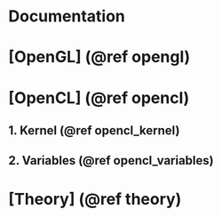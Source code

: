 # Documentation

# [OpenGL] (@ref opengl)

# [OpenCL] (@ref opencl)
## 1. Kernel (@ref opencl_kernel)
## 2. Variables (@ref opencl_variables)

# [Theory] (@ref theory)
